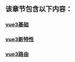 
  ## 该章节包含以下内容：
  
  
  ### [vue3基础](vue3基础.md)

  
  ### [vue3新特性](vue3新特性.md)

  
  ### [vue3路由](vue3路由.md)

  